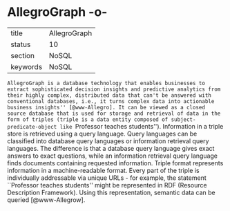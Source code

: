 # AllegroGraph -o-


|          |                  |
| -------- | ---------------- |
| title    | AllegroGraph     | 
| status   | 10               |
| section  | NoSQL            |
| keywords | NoSQL            |


     
``AllegroGraph is a database technology that enables businesses to
extract sophisticated decision insights and predictive analytics from
their highly complex, distributed data that can't be answered with
conventional databases, i.e., it turns complex data into actionable
business insights'' [@www-Allegro]. It can be viewed as a closed
source database that is used for storage and retrieval of data in the
form of triples (triple is a data entity composed of
subject-predicate-object like ``Professor teaches students'').
Information in a triple store is retrieved using a query
language. Query languages can be classified into database query
languages or information retrieval query languages. The difference is
that a database query language gives exact answers to exact questions,
while an information retrieval query language finds documents
containing requested information.  Triple format represents
information in a machine-readable format.  Every part of the triple is
individually addressable via unique URLs - for example, the statement
``Professor teaches students'' might be represented in RDF (Resource
Description Framework). Using this representation, semantic data can
be queried [@www-Allegrow].



